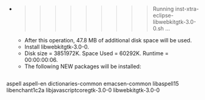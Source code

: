 * >>>>>>>>> Running inst-xtra-eclipse-libwebkitgtk-3.0-0.sh ...
  * After this operation, 47.8 MB of additional disk space will be used.
  * Install libwebkitgtk-3.0-0.
  * Disk size = 3851972K. Space Used = 60292K. Runtime = 00:00:00:06.
  * The following NEW packages will be installed:
  ```bash
aspell aspell-en dictionaries-common emacsen-common libaspell15
libenchant1c2a libjavascriptcoregtk-3.0-0 libwebkitgtk-3.0-0
  ```
